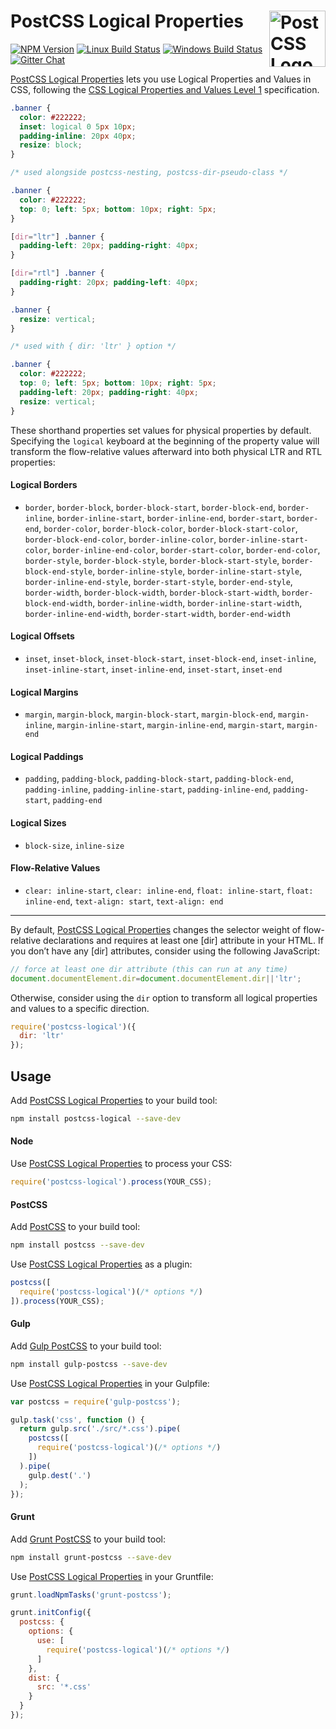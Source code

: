 # PostCSS Logical Properties [<img src="https://postcss.github.io/postcss/logo.svg" alt="PostCSS Logo" width="90" height="90" align="right">][postcss]

[![NPM Version][npm-img]][npm-url]
[![Linux Build Status][cli-img]][cli-url]
[![Windows Build Status][win-img]][win-url]
[![Gitter Chat][git-img]][git-url]

[PostCSS Logical Properties] lets you use Logical Properties and Values in
CSS, following the [CSS Logical Properties and Values Level 1] specification.

```css
.banner {
  color: #222222;
  inset: logical 0 5px 10px;
  padding-inline: 20px 40px;
  resize: block;
}

/* used alongside postcss-nesting, postcss-dir-pseudo-class */

.banner {
  color: #222222;
  top: 0; left: 5px; bottom: 10px; right: 5px;
}

[dir="ltr"] .banner {
  padding-left: 20px; padding-right: 40px;
}

[dir="rtl"] .banner {
  padding-right: 20px; padding-left: 40px;
}

.banner {
  resize: vertical;
}

/* used with { dir: 'ltr' } option */

.banner {
  color: #222222;
  top: 0; left: 5px; bottom: 10px; right: 5px;
  padding-left: 20px; padding-right: 40px;
  resize: vertical;
}
```

These shorthand properties set values for physical properties by default.
Specifying the `logical` keyboard at the beginning of the property value will
transform the flow-relative values afterward into both physical LTR and RTL
properties:

#### Logical Borders

- `border`, `border-block`, `border-block-start`, `border-block-end`,
  `border-inline`, `border-inline-start`, `border-inline-end`, `border-start`,
  `border-end`, `border-color`, `border-block-color`,
  `border-block-start-color`, `border-block-end-color`, `border-inline-color`,
  `border-inline-start-color`, `border-inline-end-color`, `border-start-color`,
  `border-end-color`, `border-style`, `border-block-style`,
  `border-block-start-style`, `border-block-end-style`, `border-inline-style`,
  `border-inline-start-style`, `border-inline-end-style`, `border-start-style`,
  `border-end-style`, `border-width`, `border-block-width`,
  `border-block-start-width`, `border-block-end-width`, `border-inline-width`,
  `border-inline-start-width`, `border-inline-end-width`, `border-start-width`,
  `border-end-width`

#### Logical Offsets

- `inset`, `inset-block`, `inset-block-start`, `inset-block-end`,
  `inset-inline`, `inset-inline-start`, `inset-inline-end`, `inset-start`,
  `inset-end`

#### Logical Margins

- `margin`, `margin-block`, `margin-block-start`, `margin-block-end`,
  `margin-inline`, `margin-inline-start`, `margin-inline-end`, `margin-start`,
  `margin-end`

#### Logical Paddings

- `padding`, `padding-block`, `padding-block-start`, `padding-block-end`,
  `padding-inline`, `padding-inline-start`, `padding-inline-end`,
  `padding-start`, `padding-end`

#### Logical Sizes

- `block-size`, `inline-size`

#### Flow-Relative Values

- `clear: inline-start`, `clear: inline-end`, `float: inline-start`,
  `float: inline-end`, `text-align: start`, `text-align: end`

---

By default, [PostCSS Logical Properties] changes the selector weight of
flow-relative declarations and requires at least one [dir] attribute in your
HTML. If you don’t have any [dir] attributes, consider using the following
JavaScript:

```js
// force at least one dir attribute (this can run at any time)
document.documentElement.dir=document.documentElement.dir||'ltr';
```

Otherwise, consider using the `dir` option to transform all logical properties
and values to a specific direction.

```js
require('postcss-logical')({
  dir: 'ltr'
});
```

## Usage

Add [PostCSS Logical Properties] to your build tool:

```bash
npm install postcss-logical --save-dev
```

#### Node

Use [PostCSS Logical Properties] to process your CSS:

```js
require('postcss-logical').process(YOUR_CSS);
```

#### PostCSS

Add [PostCSS] to your build tool:

```bash
npm install postcss --save-dev
```

Use [PostCSS Logical Properties] as a plugin:

```js
postcss([
  require('postcss-logical')(/* options */)
]).process(YOUR_CSS);
```

#### Gulp

Add [Gulp PostCSS] to your build tool:

```bash
npm install gulp-postcss --save-dev
```

Use [PostCSS Logical Properties] in your Gulpfile:

```js
var postcss = require('gulp-postcss');

gulp.task('css', function () {
  return gulp.src('./src/*.css').pipe(
    postcss([
      require('postcss-logical')(/* options */)
    ])
  ).pipe(
    gulp.dest('.')
  );
});
```

#### Grunt

Add [Grunt PostCSS] to your build tool:

```bash
npm install grunt-postcss --save-dev
```

Use [PostCSS Logical Properties] in your Gruntfile:

```js
grunt.loadNpmTasks('grunt-postcss');

grunt.initConfig({
  postcss: {
    options: {
      use: [
        require('postcss-logical')(/* options */)
      ]
    },
    dist: {
      src: '*.css'
    }
  }
});
```

[npm-url]: https://www.npmjs.com/package/postcss-logical
[npm-img]: https://img.shields.io/npm/v/postcss-logical.svg
[cli-url]: https://travis-ci.org/jonathantneal/postcss-logical-properties
[cli-img]: https://img.shields.io/travis/jonathantneal/postcss-logical-properties.svg
[win-url]: https://ci.appveyor.com/project/jonathantneal/postcss-logical-properties
[win-img]: https://img.shields.io/appveyor/ci/jonathantneal/postcss-logical-properties.svg
[git-url]: https://gitter.im/postcss/postcss
[git-img]: https://img.shields.io/badge/chat-gitter-blue.svg

[PostCSS Logical Properties]: https://github.com/jonathantneal/postcss-logical-properties
[CSS Logical Properties and Values Level 1]: https://drafts.csswg.org/css-logical/
[PostCSS]: https://github.com/postcss/postcss
[Gulp PostCSS]: https://github.com/postcss/gulp-postcss
[Grunt PostCSS]: https://github.com/nDmitry/grunt-postcss
